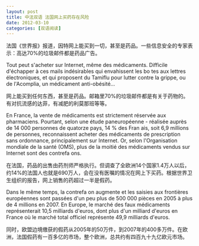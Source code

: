 ```yaml
---
layout: post
title: 中法双语 法国网上买药存在风险
date: 2012-03-10
categories: [双语阅读]  
---
```


法国《世界报》报道，因特网上能买到一切，甚至是药品。一些信息安全的专家表示：高达70%的垃圾邮件都是药品广告。

Tout peut s'acheter sur Internet, même des médicaments. Difficile d'échapper à ces mails indésirables qui envahissent les bo tes aux lettres électroniques, et qui proposent du Tamiflu pour lutter contre la grippe, ou de l'Acomplia, un médicament anti-obésité...

网上能买到任何东西，甚至是药品。邮箱里70%的垃圾邮件都是有关于药物的。有对抗流感的达菲，有减肥的利莫那班等等。

En France, la vente de médicaments est strictement réservée aux pharmaciens. Pourtant, selon une étude paneuropéenne - réalisée auprès de 14 000 personnes de quatorze pays, 14 % des Fran ais, soit 6,9 millions de personnes, reconnaissent acheter des médicaments de prescription sans ordonnance, principalement sur Internet. Or, selon l'Organisation mondiale de la santé (OMS), plus de la moitié des médicaments vendus sur Internet sont des contrefa ons.

在法国，药品的出售由药剂师严格执行。但调查了全欧洲14个国家1.4万人以后，约14%的法国人也就是690万人，会在没有医嘱的情况在网上下买药。根据世界卫生组织的报告，网上销售的药超过一半是假药。

Dans le même temps, la contrefa on augmente et les saisies aux frontières européennes sont passées d'un peu plus de 500 000 pièces en 2005 à plus de 4 millions en 2007. En Europe, le marché des faux médicaments représenterait 10,5 milliards d'euros, dont plus d'un milliard d'euros en France où le marché total officiel représente 49,9 milliards d'euros.

同时，欧盟边境缴获的假药从2005年的50万件，到2007年的400多万件。在欧洲，法国假药有一百多亿的市场，整个欧洲，总共约有四百九十九亿欧元市场。
